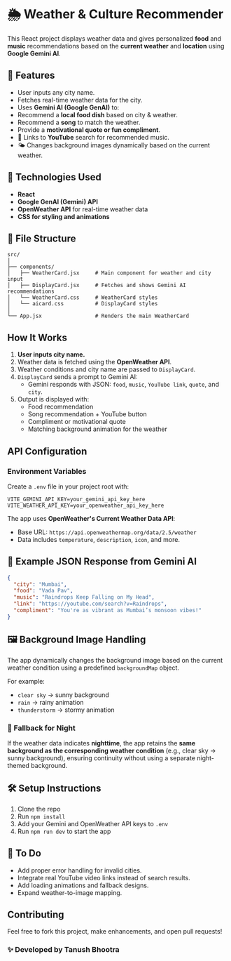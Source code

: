 # 🌦️ Weather & Culture Recommender

This React project displays weather data and gives personalized **food** and **music** recommendations based on the **current weather** and **location** using **Google Gemini AI**.

## 🚀 Features

-  User inputs any city name.
-  Fetches real-time weather data for the city.
-  Uses **Gemini AI (Google GenAI)** to:
  - Recommend a **local food dish** based on city & weather.
  - Recommend a **song** to match the weather.
  - Provide a **motivational quote or fun compliment**.
- 🎵 Links to **YouTube** search for recommended music.
- 🌤️ Changes background images dynamically based on the current weather.

## 🧠 Technologies Used

- **React**
- **Google GenAI (Gemini) API**
- **OpenWeather API** for real-time weather data
- **CSS for styling and animations**

## 📂 File Structure

```
src/
│
├── components/
│   ├── WeatherCard.jsx     # Main component for weather and city input
│   ├── DisplayCard.jsx     # Fetches and shows Gemini AI recommendations
│   └── WeatherCard.css     # WeatherCard styles
│   └── aicard.css          # DisplayCard styles
│
└── App.jsx                 # Renders the main WeatherCard
```

##  How It Works

1. **User inputs city name.**
2. Weather data is fetched using the **OpenWeather API**.
3. Weather conditions and city name are passed to `DisplayCard`.
4. `DisplayCard` sends a prompt to Gemini AI:
   - Gemini responds with JSON: `food`, `music`, `YouTube link`, `quote`, and `city`.
5. Output is displayed with:
   - Food recommendation
   - Song recommendation + YouTube button
   - Compliment or motivational quote
   - Matching background animation for the weather

##  API Configuration

### Environment Variables

Create a `.env` file in your project root with:

```
VITE_GEMINI_API_KEY=your_gemini_api_key_here
VITE_WEATHER_API_KEY=your_openweather_api_key_here
```

The app uses **OpenWeather's Current Weather Data API**:
- Base URL: `https://api.openweathermap.org/data/2.5/weather`
- Data includes `temperature`, `description`, `icon`, and more.

## 🧪 Example JSON Response from Gemini AI

```json
{
  "city": "Mumbai",
  "food": "Vada Pav",
  "music": "Raindrops Keep Falling on My Head",
  "link": "https://youtube.com/search?v=Raindrops",
  "compliment": "You're as vibrant as Mumbai’s monsoon vibes!"
}
```

## 🖼️ Background Image Handling

The app dynamically changes the background image based on the current weather condition using a predefined `backgroundMap` object.

For example:
- `clear sky` → sunny background
- `rain` → rainy animation
- `thunderstorm` → stormy animation

### 🌙 Fallback for Night

If the weather data indicates **nighttime**, the app retains the **same background as the corresponding weather condition** (e.g., clear sky → sunny background), ensuring continuity without using a separate night-themed background.

## 🛠️ Setup Instructions

1. Clone the repo
2. Run `npm install`
3. Add your Gemini and OpenWeather API keys to `.env`
4. Run `npm run dev` to start the app

## 📌 To Do

- Add proper error handling for invalid cities.
- Integrate real YouTube video links instead of search results.
- Add loading animations and fallback designs.
- Expand weather-to-image mapping.


## Contributing
Feel free to fork this project, make enhancements, and open pull requests!

### ✨ Developed by Tanush Bhootra